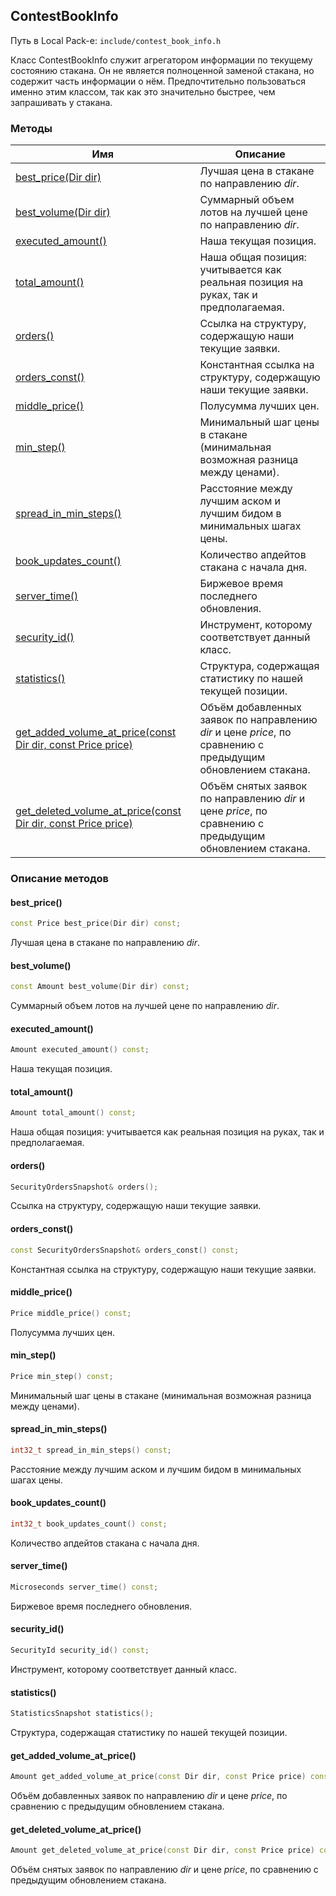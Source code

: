 ## ContestBookInfo

Путь в Local Pack-е: `include/contest_book_info.h`

Класс ContestBookInfo служит агрегатором информации по текущему состоянию стакана.
Он не является полноценной заменой стакана, но содержит часть информации о нём.
Предпочтительно пользоваться именно этим классом, так как это значительно быстрее,
чем запрашивать у стакана.

### Методы

|Имя| Описание|
|------------------|--------------------|
|[best_price(Dir dir)](#best_price)|Лучшая цена в стакане по направлению *dir*.|
|[best_volume(Dir dir)](#best_volume)|Суммарный объем лотов на лучшей цене по направлению *dir*.|
|[executed_amount()](#executed_amount)|Наша текущая позиция.|
|[total_amount()](#total_amount)|Наша общая позиция: учитывается как реальная позиция на руках, так и предполагаемая.|
|[orders()](#orders)|Ссылка на структуру, содержащую наши текущие заявки.|
|[orders_const()](#orders_const)|Константная ссылка на структуру, содержащую наши текущие заявки.|
|[middle_price()](#middle_price)|Полусумма лучших цен.|
|[min_step()](#min_step)|Минимальный шаг цены в стакане (минимальная возможная разница между ценами).|
|[spread_in_min_steps()](#spread_in_min_steps)|Расстояние между лучшим аском и лучшим бидом в минимальных шагах цены.|
|[book_updates_count()](#book_updates_count)|Количество апдейтов стакана с начала дня.|
|[server_time()](#server_time)|Биржевое время последнего обновления.|
|[security_id()](#security_id)|Инструмент, которому соответствует данный класс.|
|[statistics()](#statistics)|Структура, содержащая статистику по нашей текущей позиции.|
|[get_added_volume_at_price(const Dir dir, const Price price)](#get_added_volume_at_price)|Объём добавленных заявок по направлению *dir* и цене *price*, по сравнению с предыдущим обновлением стакана.|
|[get_deleted_volume_at_price(const Dir dir, const Price price)](#get_deleted_volume_at_price)|Объём снятых заявок по направлению *dir* и цене *price*, по сравнению с предыдущим обновлением стакана.|

### Описание методов

#### best_price()<a id="best_price"></a>

```c++
const Price best_price(Dir dir) const;
```

Лучшая цена в стакане по направлению *dir*.

#### best_volume()<a id="best_volume"></a>

```c++
const Amount best_volume(Dir dir) const;
```

Суммарный объем лотов на лучшей цене по направлению *dir*.

#### executed_amount()<a id="executed_amount"></a>

```c++
Amount executed_amount() const;
```

Наша текущая позиция.

#### total_amount()<a id="total_amount"></a>

```c++
Amount total_amount() const;
```

Наша общая позиция: учитывается как реальная позиция на руках, так и предполагаемая.

#### orders()<a id="orders"></a>

```c++
SecurityOrdersSnapshot& orders();
```

Ссылка на структуру, содержащую наши текущие заявки.

#### orders_const()<a id="orders_const"></a>

```c++
const SecurityOrdersSnapshot& orders_const() const;
```

Константная ссылка на структуру, содержащую наши текущие заявки.

#### middle_price()<a id="middle_price"></a>

```c++
Price middle_price() const;
```

Полусумма лучших цен.

#### min_step()<a id="min_step"></a>

```c++
Price min_step() const;
```

Минимальный шаг цены в стакане (минимальная возможная разница между ценами).

#### spread_in_min_steps()<a id="spread_in_min_steps"></a>

```c++
int32_t spread_in_min_steps() const;
```

Расстояние между лучшим аском и лучшим бидом в минимальных шагах цены.

#### book_updates_count()<a id="book_updates_count"></a>

```c++
int32_t book_updates_count() const;
```

Количество апдейтов стакана с начала дня.

#### server_time()<a id="server_time"></a>

```c++
Microseconds server_time() const;
```

Биржевое время последнего обновления.

#### security_id()<a id="security_id"></a>

```c++
SecurityId security_id() const;
```

Инструмент, которому соответствует данный класс.

#### statistics()<a id="statistics"></a>

```c++
StatisticsSnapshot statistics();
```

Структура, содержащая статистику по нашей текущей позиции.

#### get_added_volume_at_price()<a id="get_added_volume_at_price"></a>

```c++
Amount get_added_volume_at_price(const Dir dir, const Price price) const;
```

Объём добавленных заявок по направлению *dir* и цене *price*, по сравнению с предыдущим обновлением стакана.

#### get_deleted_volume_at_price()<a id="get_deleted_volume_at_price"></a>

```c++
Amount get_deleted_volume_at_price(const Dir dir, const Price price) const;
```

Объём снятых заявок по направлению *dir* и цене *price*, по сравнению с предыдущим обновлением стакана.
